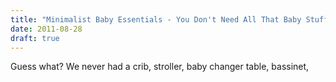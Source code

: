 ```yaml
---
title: "Minimalist Baby Essentials - You Don't Need All That Baby Stuff"
date: 2011-08-28
draft: true
---
```


<!--more--> Guess what? We never had a crib, stroller, baby changer table, bassinet,
